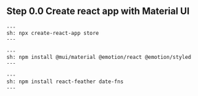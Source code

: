 ## Step 0.0 Create react app with Material UI

```
---
sh: npx create-react-app store
---
```

```
---
sh: npm install @mui/material @emotion/react @emotion/styled
---
```

```bash
---
sh: npm install react-feather date-fns
---
```
